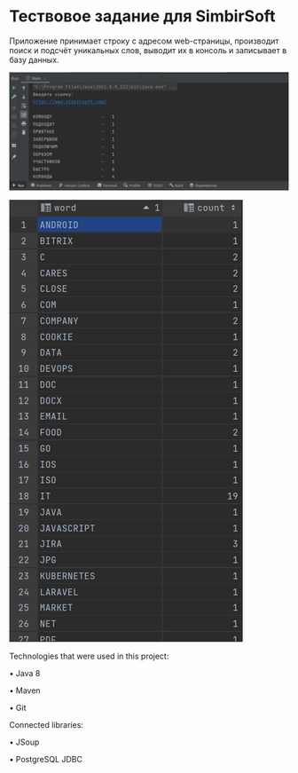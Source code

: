 # Тествовое задание для SimbirSoft

Приложение принимает строку с адресом web-страницы, производит поиск и подсчёт уникальных слов, выводит их в консоль и записывает в базу данных.

![img_2.png](img_2.png)

![img_4.png](img_4.png)

Technologies that were used in this project:

• Java 8

• Maven

• Git

Connected libraries:

• JSoup

• PostgreSQL JDBC
